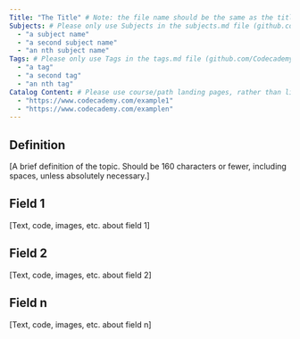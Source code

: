 ```yaml
---
Title: "The Title" # Note: the file name should be the same as the title, but lowercase, with dashes instead of spaces, and all punctuation removed
Subjects: # Please only use Subjects in the subjects.md file (github.com/Codecademy/codepedia-content/blob/main/documentation/subjects.md). If that list feels insufficient, feel free to create a new Subject and add it to subjects.md in your PR!
  - "a subject name"
  - "a second subject name"
  - "an nth subject name"
Tags: # Please only use Tags in the tags.md file (github.com/Codecademy/codepedia-content/blob/main/documentation/tags.md). If that list feels insufficient, feel free to create a new Tag and add it to tags.md in your PR!
  - "a tag"
  - "a second tag"
  - "an nth tag"
Catalog Content: # Please use course/path landing pages, rather than linking to individual content items. If listing multiple URLs, please put the most relevant one first 
  - "https://www.codecademy.com/example1"
  - "https://www.codecademy.com/examplen"
---
```

## Definition 
[A brief definition of the topic. Should be 160 characters or fewer, including spaces, unless absolutely necessary.]

## Field 1
[Text, code, images, etc. about field 1]

## Field 2
[Text, code, images, etc. about field 2]

## Field n
[Text, code, images, etc. about field n]
